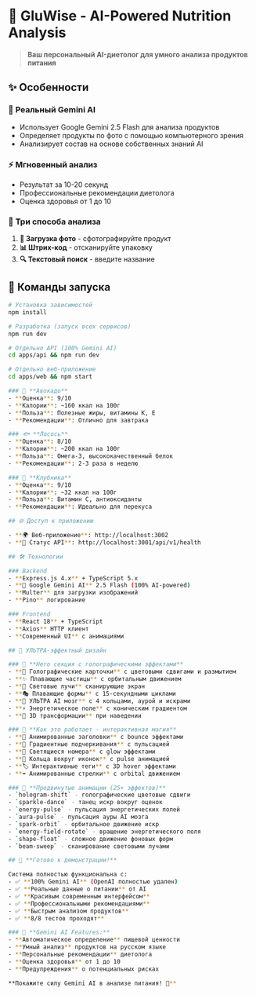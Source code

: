 # 🤖 GluWise - AI-Powered Nutrition Analysis

> **Ваш персональный AI-диетолог для умного анализа продуктов питания**

## ✨ Особенности

### 🔬 **Реальный Gemini AI**
- Использует Google Gemini 2.5 Flash для анализа продуктов
- Определяет продукты по фото с помощью компьютерного зрения
- Анализирует состав на основе собственных знаний AI

### ⚡ **Мгновенный анализ**
- Результат за 10-20 секунд
- Профессиональные рекомендации диетолога
- Оценка здоровья от 1 до 10
### 🎯 **Три способа анализа**
1. **📱 Загрузка фото** - сфотографируйте продукт
2. **📊 Штрих-код** - отсканируйте упаковку
3. **🔍 Текстовый поиск** - введите название

## 🚀 Команды запуска

```bash
# Установка зависимостей
npm install

# Разработка (запуск всех сервисов)
npm run dev

# Отдельно API (100% Gemini AI)
cd apps/api && npm run dev

# Отдельно веб-приложение  
cd apps/web && npm start

### 🥑 **Авокадо**
- **Оценка**: 9/10
- **Калории**: ~160 ккал на 100г
- **Польза**: Полезные жиры, витамины K, E
- **Рекомендации**: Отлично для завтрака

### 🐟 **Лосось**
- **Оценка**: 8/10  
- **Калории**: ~200 ккал на 100г
- **Польза**: Омега-3, высококачественный белок
- **Рекомендации**: 2-3 раза в неделю

### 🍓 **Клубника**
- **Оценка**: 9/10
- **Калории**: ~32 ккал на 100г
- **Польза**: Витамин C, антиоксиданты
- **Рекомендации**: Идеально для перекуса

## 🌐 Доступ к приложению

- **🌍 Веб-приложение**: http://localhost:3002
- **📱 Статус API**: http://localhost:3001/api/v1/health

## 🛠️ Технологии

### Backend  
- **Express.js 4.x** + TypeScript 5.x
- **🤖 Google Gemini AI** 2.5 Flash (100% AI-powered)
- **Multer** для загрузки изображений
- **Pino** логирование

### Frontend  
- **React 18** + TypeScript
- **Axios** HTTP клиент
- **Современный UI** с анимациями

## 🎨 УЛЬТРА-эффектный дизайн

### 🌟 **Hero секция с голографическими эффектами**
- **🔮 Голографические карточки** с цветовыми сдвигами и размытием
- **✨ Плавающие частицы** с орбитальным движением
- **🌊 Световые лучи** сканирующие экран
- **🎭 Плавающие формы** с 15-секундными циклами
- **🧠 УЛЬТРА AI мозг** с 4 кольцами, аурой и искрами
- **⚡ Энергетическое поле** с коническим градиентом
- **💫 3D трансформации** при наведении

### 🚀 **Как это работает - интерактивная магия**
- **🎯 Анимированные заголовки** с bounce эффектами
- **📏 Градиентные подчеркивания** с пульсацией
- **💎 Светящиеся номера** с glow эффектами
- **🔄 Кольца вокруг иконок** с pulse анимацией
- **🏷️ Интерактивные теги** с 3D hover эффектами
- **➡️ Анимированные стрелки** с orbital движением

### 💎 **Продвинутые анимации (25+ эффектов)**
- `hologram-shift` - голографические цветовые сдвиги
- `sparkle-dance` - танец искр вокруг оценок
- `energy-pulse` - пульсация энергетических полей
- `aura-pulse` - пульсация ауры AI мозга
- `spark-orbit` - орбитальное движение искр
- `energy-field-rotate` - вращение энергетического поля
- `shape-float` - сложное движение фоновых форм
- `beam-sweep` - сканирование световыми лучами

## 🎯 **Готово к демонстрации!**

Система полностью функциональна с:
- ✅ **100% Gemini AI** (OpenAI полностью удален)
- ✅ **Реальные данные о питании** от AI
- ✅ **Красивым современным интерфейсом**  
- ✅ **Профессиональными рекомендациями**
- ✅ **Быстрым анализом продуктов**
- ✅ **8/8 тестов проходят**

### 🤖 **Gemini AI Features:**
- **Автоматическое определение** пищевой ценности
- **Умный анализ** продуктов на русском языке
- **Персональные рекомендации** диетолога
- **Оценка здоровья** от 1 до 10
- **Предупреждения** о потенциальных рисках

**Покажите силу Gemini AI в анализе питания! 🚀**
